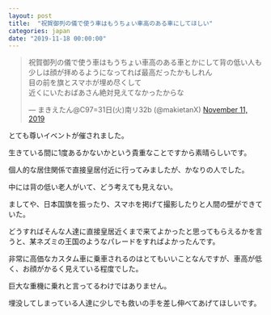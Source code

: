 ```yaml
---
layout: post
title:  "祝賀御列の儀で使う車はもうちょい車高のある車にしてほしい"
categories: japan
date: "2019-11-18 00:00:00"
---
```


<blockquote class="twitter-tweet"><p lang="ja" dir="ltr">祝賀御列の儀で使う車はもうちょい車高のある車とかにして背の低い人も少しは顔が拝めるようになってれば最高だったかもしれん<br>目の前を旗とスマホが埋め尽くして<br>近くにいたおばあさん絶対見えてなかったからな</p>&mdash; まきえたん@C97=31日(火)南リ32b (@makietanX) <a href="https://twitter.com/makietanX/status/1193758876392247296?ref_src=twsrc%5Etfw">November 11, 2019</a></blockquote> <script async src="https://platform.twitter.com/widgets.js" charset="utf-8"></script>

とても尊いイベントが催されました。

生きている間に1度あるかないかという貴重なことですから素晴らしいです。

個人的な居住関係で直接皇居付近に行ってみましたが、かなりの人でした。

中には背の低い老人がいて、どう考えても見えない。

ましてや、日本国旗を振ったり、スマホを掲げて撮影したりと人間の壁ができていた。

どうすればそんな人達に直接皇居近くまで来てよかったと思ってもらえるかを言うと、某ネズミの王国のようなパレードをすればよかったんです。

非常に高価なカスタム車に乗車されるのはとてもいいことなんですが、車高が低く、お顔がかるく見えている程度でした。

巨大な重機に乗れと言ってるわけではありません。

埋没してしまっている人達に少しでも救いの手を差し伸べてあげてほしいです。

